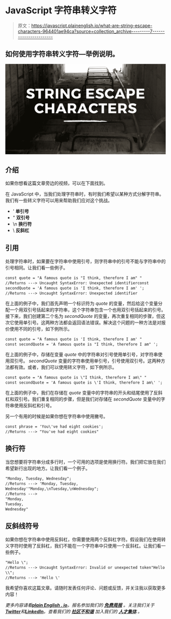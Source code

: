 # JavaScript 字符串转义字符

> 原文：<https://javascript.plainenglish.io/what-are-string-escape-characters-964401ae94ca?source=collection_archive---------7----------------------->

## 如何使用字符串转义字符—举例说明。

![](img/d1e2a1654184203369b20fd6cbf459dd.png)

## 介绍

如果你想看这篇文章旁边的视频，可以在下面找到。

在 JavaScript 中，当我们处理字符串时，有时我们希望以某种方式分解字符串。我们有一些转义字符可以用来帮助我们应对这个挑战。

*   \' **单引号**
*   \" **双引号**
*   \n **换行符**
*   \\ **反斜杠**

## 引用

处理字符串时，如果要在字符串中使用引号，则字符串中的引号不能与字符串中的引号相同。让我们看一些例子。

```
const quote = "A famous quote is "I think, therefore I am" "
//Returns ---> Uncaught SyntaxError: Unexpected identifierconst secondQuote = 'A famous quote is 'I think, therefore I am' ';
//Returns ---> Uncaught SyntaxError: Unexpected identifier
```

在上面的例子中，我们首先声明一个标识符为 *quote* 的变量，然后给这个变量分配一个用双引号括起来的字符串，这个字符串包含一个也用双引号括起来的引号。接下来，我们创建第二个名为 *secondQuote* 的变量，再次重复相同的步骤，但这次它使用单引号。这两种方法都会返回语法错误。解决这个问题的一种方法是对报价使用不同的引号，如下例所示。

```
const quote = "A famous quote is 'I think, therefore I am' "
const secondQuote = 'A famous quote is "I think, therefore I am" ';
```

在上面的例子中，存储在变量 *quote* 中的字符串对引号使用单引号，对字符串使用双引号。 *secondQuote* 变量的字符串使用单引号，引号使用双引号。这两种方法都有效。或者，我们可以使用转义字符，如下例所示。

```
const quote = "A famous quote is \"I think, therefore I am\" "
const secondQuote = 'A famous quote is \'I think, therefore I am\' ';
```

在上面的例子中，我们在存储在 *quote* 变量中的字符串的开头和结尾使用了反斜杠和双引号。我们重复相同的步骤，但是我们对存储在 *secondQuote* 变量中的字符串使用反斜杠和引号。

另一个有用的时候是如果你想在字符串中使用撇号。

```
const phrase = 'You\'ve had eight cookies';
//Returns ---> "You've had eight cookies"
```

## **换行符**

当您想要将字符串分成多行时，一个可用的选项是使用换行符。我们把它放在我们希望新行出现的地方。让我们看一个例子。

```
"Monday, Tuesday, Wednesday";
//Returns ---> 'Monday, Tuesday, Wednesday'"Monday,\nTuesday,\nWednesday";
//Returns ---> 
"Monday,
Tuesday,
Wednesday"
```

## 反斜线符号

如果你想在字符串中使用反斜杠，你需要使用两个反斜杠字符。假设我们在使用转义字符时使用了反斜杠，我们不能在一个字符串中只使用一个反斜杠。让我们看一些例子。

```
"Hello \";
//Returns ---> Uncaught SyntaxError: Invalid or unexpected token"Hello \\";
//Returns ---> 'Hello \'
```

我希望你喜欢这篇文章。请随时发表任何评论、问题或反馈，并关注我以获取更多内容！

*更多内容请看*[***plain English . io***](https://plainenglish.io/)*。报名参加我们的* [***免费周报***](http://newsletter.plainenglish.io/) *。关注我们关于*[***Twitter***](https://twitter.com/inPlainEngHQ)**和*[***LinkedIn***](https://www.linkedin.com/company/inplainenglish/)*。查看我们的* [***社区不和谐***](https://discord.gg/GtDtUAvyhW) *加入我们的* [***人才集体***](https://inplainenglish.pallet.com/talent/welcome) *。**
